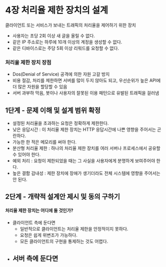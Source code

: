 # 4장 처리율 제한 장치의 설계

클라이언트 또는 서비스가 보내는 트래픽의 처리율을 제어하기 위한 장치

- 사용자는 초당 2회 이상 새 글을 올릴 수 없다.
- 같은 IP 주소로는 하루에 10개 이상의 계정을 생성할 수 없다.
- 같은 디바이스로는 주당 5회 이상 리워드를 요청할 수 없다.

### 처리율 제한 장치 장점

- Dos(Denial of Service) 공격에 의한 자원 고갈 방지
- 비용 절감, 처리를 제한하면 서버를 많이 두지 않아도 되고, 우선순위가 높은 API에 더 많은 자원을 할당할 수 있음
- 서버 과부하 막음, 봇이나 사용자의 잘못된 이용 패턴으로 유발된 트래픽을 걸러냄

## 1단계 - 문제 이해 및 설계 범위 확정

- 설정된 처리율을 초과하는 요청은 정확하게 제한한다.
- 낮은 응답시간 : 이 처리율 제한 장치는 HTTP 응답시간에 나쁜 영향을 주어서는 곤란하다.
- 가능한 한 적은 메모리를 써야 한다.
- 분산형 처리율 제한 : 하나의 처리율 제한 장치를 여러 서버나 프로세스에서 공유할 수 있어야 한다.
- 예외 처리 : 요청이 제한되었을 때는 그 사실을 사용자에게 분명하게 보여주어야 한다.
- 높은 결함 감내성 : 제한 장치에 장애가 생기더라도 전체 시스템에 영향을 주어서는 안 된다.

## 2단계 - 개략적 설계안 제시 및 동의 구하기

#### 처리율 제한 장치는 어디에 둘 것인가?

- 클라이언트 측에 둔다면
  - 일반적으로 클라이언트는 처리율 제한을 안정적이지 못하다.
  - 요청은 쉽게 위변조가 가능하다.
  - 모든 클라이언트의 구현을 통제하는 것도 어렵다.
- 서버 측에 둔다면
  - 
